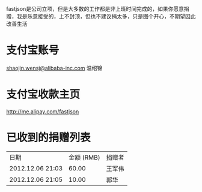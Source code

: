 fastjson是公司立项，但是大多数的工作都是非上班时间完成的，如果你愿意捐赠，我是乐意接受的，上不封顶，但也不建议捐太多，只是图个开心，不期望因此改善生活
# 支付宝账号
shaojin.wensj@alibaba-inc.com 温绍锦

# 支付宝收款主页
http://me.alipay.com/fastjson

# 已收到的捐赠列表
<table>
<tr><td>日期</td><td>金额 (RMB) </td><td>捐赠者</td></tr>
<tr><td>2012.12.06 21:03</td><td>60.00</td><td>王军伟</td></tr>
<tr><td>2012.12.06 21:05</td><td>10.00</td><td>郭华</td></tr>
</table>